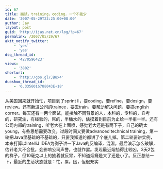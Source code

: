 ```yaml
---
id: 67
title: 面试，training，coding，一个不能少
date: '2007-05-29T23:25:00+08:00'
author: Jay
layout: post
guid: 'http://ijay.net.cn/log/?p=67'
permalink: /2007/05/29/67
aktt_notify_twitter:
    - 'yes'
    - 'yes'
dsq_thread_id:
    - '4270596423'
views:
    - '3802'
shorturl:
    - 'http://goo.gl/JBux4'
duoshuo_thread_id:
    - '6.3356016788043E+18'
---
```


从美国回来就开始忙，项目到了sprint II，要coding，要refine，要design，要review。还有新进公司的trainee，要去train，要帮助解决问题，要搞english corner。每天还有一两个面试，能接触不同背景的人，本科的，专科的，自考的，研究生，有经验的，屌的，半桶水的，估摸着到目前为止给一半拒一半。还有公司内部的training，听老大在上面喷，感觉老大还是有两下子，自己的确太young，有些思想需要改变。过段时间又要做advanced technical training，第一轮把Java里基础的不基础的，只要我知道的都讲了个底儿掉。第二轮要讲实例，本来打算以IntelliJ IDEA为例子讲一下Java的反编译，混淆，最后演示怎么破解，估计老大不会批，会影响公司声誉，也就作罢。发现最近烟抽得比较凶，3天2包的样子，但10毫克以上的抽着就反胃，不知道烟瘾是大了还是小了。反正总结一下，最近的生活状态就是：忙，累，困，但很充实